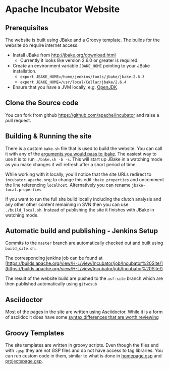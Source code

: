 # Apache Incubator Website

## Prerequisites

The website is built using JBake and a Groovy template.
The builds for the website do require internet access.

- Install JBake from http://jbake.org/download.html
  - Currently it looks like version 2.6.0 or greater is required.
- Create an environment variable `JBAKE_HOME` pointing to your JBake installation.
  - `export JBAKE_HOME=/home/jenkins/tools/jbake/jbake-2.6.3`
  - `export JBAKE_HOME=/usr/local/Cellar/jbake/2.6.4`
- Ensure that you have a JVM locally, e.g. [OpenJDK](http://openjdk.java.net/install/)

## Clone the Source code

You can fork from github https://github.com/apache/incubator and raise a pull request.

## Building & Running the site

There is a custom `bake.sh` file that is used to build the website.
You can call it with any of the [arguments you would pass to jbake](http://jbake.org/docs/2.5.1/#bake_command).
The easiest way to use it is to run `./bake.sh -b -s`.
This will start up JBake in a watching mode as you make changes it will refresh after a short period of time.

While working with it locally, you'll notice that the site URLs redirect to `incubator.apache.org`;
to change this edit `jbake.properties` and uncomment the line referencing `localhost`.
Alternatively you can rename `jbake-local.properties`

If you want to run the full site build locally including the clutch analysis and any other other content
remaining in SVN then you can use `./build_local.sh`. Instead of publishing the site it finishes with JBake
in watching mode.

## Automatic build and publishing - Jenkins Setup

Commits to the `master` branch are automatically checked out and built using `build_site.sh`.

The corresponding jenkins job can be found at [https://builds.apache.org/view/H-L/view/Incubator/job/Incubator%20Site/](https://builds.apache.org/view/H-L/view/Incubator/job/Incubator%20Site/)

The result of the website build are pushed to the `asf-site` branch which are then published automatically using `gitwcsub`

## Asciidoctor

Most of the pages in the site are written using Asciidoctor.
While it is a form of asciidoc it does have some [syntax differences that are worth reviewing](http://asciidoctor.org/docs/asciidoc-syntax-quick-reference/)

## Groovy Templates

The site templates are written in groovy scripts.
Even though the files end with `.gsp` they are not GSP files and do not have access to tag libraries.
You can run custom code in them, similar to what is done in [homepage.gsp](templates/homepage.gsp) and [projectspage.gsp](templates/projectspage.gsp).
